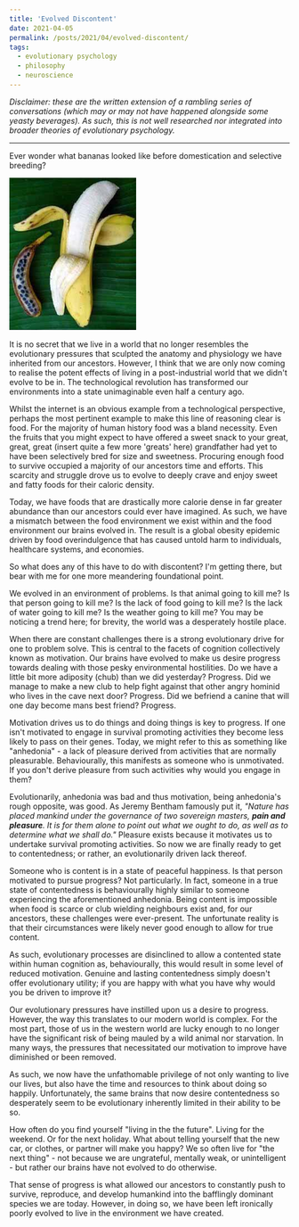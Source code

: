 ```yaml
---
title: 'Evolved Discontent'
date: 2021-04-05
permalink: /posts/2021/04/evolved-discontent/
tags:
  - evolutionary psychology
  - philosophy
  - neuroscience
---
```


*Disclaimer: these are the written extension of a rambling series of conversations (which may or may not have happened alongside some yeasty beverages). As such, this is not well researched nor integrated into broader theories of evolutionary psychology.*

---

Ever wonder what bananas looked like before domestication and selective breeding?

![Wild banana before domestication](/images/wild-banana.png)

It is no secret that we live in a world that no longer resembles the evolutionary pressures that sculpted the anatomy and physiology we have inherited from our ancestors. However, I think that we are only now coming to realise the potent effects of living in a post-industrial world that we didn't evolve to be in. The technological revolution has transformed our environments into a state unimaginable even half a century ago. 

Whilst the internet is an obvious example from a technological perspective, perhaps the most pertinent example to make this line of reasoning clear is food. For the majority of human history food was a bland necessity. Even the fruits that you might expect to have offered a sweet snack to your great, great, great (insert quite a few more 'greats' here) grandfather had yet to have been selectively bred for size and sweetness. Procuring enough food to survive occupied a majority of our ancestors time and efforts. This scarcity and struggle drove us to evolve to deeply crave and enjoy sweet and fatty foods for their caloric density. 

Today, we have foods that are drastically more calorie dense in far greater abundance than our ancestors could ever have imagined. As such, we have a mismatch between the food environment we exist within and the food environment our brains evolved in. The result is a global obesity epidemic driven by food overindulgence that has caused untold harm to individuals, healthcare systems, and economies.

So what does any of this have to do with discontent? I'm getting there, but bear with me for one more meandering foundational point. 

We evolved in an environment of problems. Is that animal going to kill me? Is that person going to kill me? Is the lack of food going to kill me? Is the lack of water going to kill me? Is the weather going to kill me? You may be noticing a trend here; for brevity, the world was a desperately hostile place. 

When there are constant challenges there is a strong evolutionary drive for one to problem solve. This is central to the facets of cognition collectively known as motivation. Our brains have evolved to make us desire progress towards dealing with those pesky environmental hostilities. Do we have a little bit more adiposity (chub) than we did yesterday? Progress. Did we manage to make a new club to help fight against that other angry hominid who lives in the cave next door? Progress. Did we befriend a canine that will one day become mans best friend? Progress. 

Motivation drives us to do things and doing things is key to progress. If one isn't motivated to engage in survival promoting activities they become less likely to pass on their genes. Today, we might refer to this as something like "anhedonia" - a lack of pleasure derived from activities that are normally pleasurable. Behaviourally, this manifests as someone who is unmotivated. If you don't derive pleasure from such activities why would you engage in them? 

Evolutionarily, anhedonia was bad and thus motivation, being anhedonia's rough opposite, was good. As Jeremy Bentham famously put it, *"Nature has placed mankind under the governance of two sovereign masters, **pain and pleasure**. It is for them alone to point out what we ought to do, as well as to determine what we shall do."* Pleasure exists because it motivates us to undertake survival promoting activities. So now we are finally ready to get to contentedness; or rather, an evolutionarily driven lack thereof.

Someone who is content is in a state of peaceful happiness. Is that person motivated to pursue progress? Not particularly. In fact, someone in a true state of contentedness is behaviourally highly similar to someone experiencing the aforementioned anhedonia. Being content is impossible when food is scarce or club wielding neighbours exist and, for our ancestors, these challenges were ever-present. The unfortunate reality is that their circumstances were likely never good enough to allow for true content. 

As such, evolutionary processes are disinclined to allow a contented state within human cognition as, behaviourally, this would result in some level of reduced motivation. Genuine and lasting contentedness simply doesn't offer evolutionary utility; if you are happy with what you have why would you be driven to improve it? 

Our evolutionary pressures have instilled upon us a desire to progress. However, the way this translates to our modern world is complex. For the most part, those of us in the western world are lucky enough to no longer have the significant risk of being mauled by a wild animal nor starvation. In many ways, the pressures that necessitated our motivation to improve have diminished or been removed. 

As such, we now have the unfathomable privilege of not only wanting to live our lives, but also have the time and resources to think about doing so happily. Unfortunately, the same brains that now desire contentedness so desperately seem to be evolutionary inherently limited in their ability to be so. 

How often do you find yourself "living in the the future". Living for the weekend. Or for the next holiday. What about telling yourself that the new car, or clothes, or partner will make you happy? We so often live for "the next thing" - not because we are ungrateful, mentally weak, or unintelligent - but rather our brains have not evolved to do otherwise. 

That sense of progress is what allowed our ancestors to constantly push to survive, reproduce, and develop humankind into the bafflingly dominant species we are today. However, in doing so, we have been left ironically poorly evolved to live in the environment we have created.
